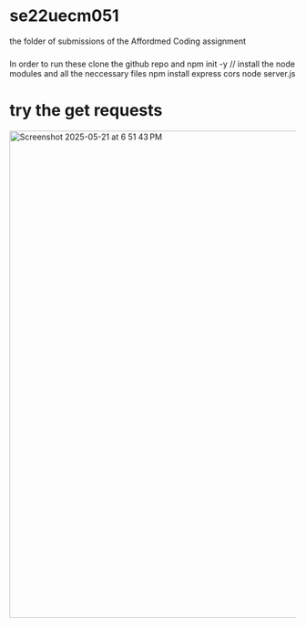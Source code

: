 # se22uecm051
the folder of submissions of the Affordmed Coding assignment
###
In order to run these 
clone the github repo and 
npm init -y // install the node modules and all the neccessary files
npm install express cors
node server.js 
# try the get requests 
<img width="855" alt="Screenshot 2025-05-21 at 6 51 43 PM" src="https://github.com/user-attachments/assets/895c5f98-7913-402d-9fb8-3f2743c4eae8" />
